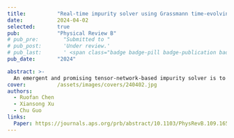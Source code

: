 ```yaml
---
title:          "Real-time impurity solver using Grassmann time-evolving matrix product operators"
date:           2024-04-02
selected:       true
pub:            "Physical Review B"
# pub_pre:        "Submitted to "
# pub_post:       'Under review.'
# pub_last:       ' <span class="badge badge-pill badge-publication badge-success">Spotlight</span>'
pub_date:       "2024"

abstract: >-
  An emergent and promising tensor-network-based impurity solver is to represent the Feynman-Vernon influence functional as a matrix product state, where the bath is integrated out analytically. Here we present an approach to calculate the equilibrium impurity spectral function based on the recently proposed Grassmann time-evolving matrix product operators method. The central idea is to perform a quench from a separable impurity-bath initial state as in the nonequilibrium scenario. The retarded Green's function 𝐺⁡(𝑡+𝑡0,𝑡′+𝑡0) is then calculated after an equilibration time 𝑡0 such that the impurity and bath are approximately in thermal equilibrium. There are two major advantages of this method. First, since we focus on real-time dynamics, we do not need to perform the numerically ill-posed analytic continuation as in imaginary- time evolution-based methods. Second, the required bond dimension of the matrix product state in real-time calculations is observed to be much smaller than that in imaginary-time calculations, leading to a significant improvement in numerical efficiency. The accuracy of this method is demonstrated using the single-orbital Anderson impurity model and benchmarked against the continuous-time quantum Monte Carlo method.
cover:          /assets/images/covers/240402.jpg
authors:
  - Ruofan Chen
  - Xiansong Xu
  - Chu Guo
links:
  Paper: https://journals.aps.org/prb/abstract/10.1103/PhysRevB.109.165113
---
```


